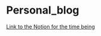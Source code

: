 # Personal_blog
[Link to the Notion for the time being](https://anvilproject.org/guides/content/creating-links)
